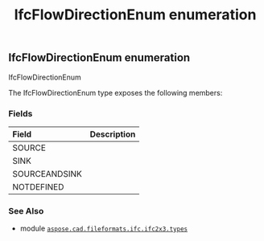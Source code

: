 ﻿---
title: IfcFlowDirectionEnum enumeration
second_title: Aspose.CAD for Python via .NET API References
description: 
type: docs
weight: 2330
url: /python-net/aspose.cad.fileformats.ifc.ifc2x3.types/ifcflowdirectionenum/
is_root: false
---

## IfcFlowDirectionEnum enumeration

IfcFlowDirectionEnum



The IfcFlowDirectionEnum type exposes the following members:

### Fields
| Field | Description |
| :- | :- |
| SOURCE |  |
| SINK |  |
| SOURCEANDSINK |  |
| NOTDEFINED |  |



### See Also
* module [`aspose.cad.fileformats.ifc.ifc2x3.types`](..)
